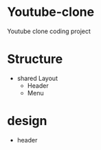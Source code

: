 # Youtube-clone

Youtube clone coding project

# Structure

- shared Layout
  - Header
  - Menu

# design

- header
